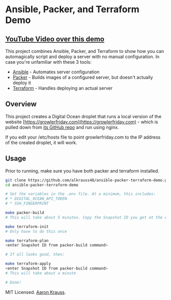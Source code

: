 Ansible, Packer, and Terraform Demo
===

## [YouTube Video over this demo](https://www.youtube.com/watch?v=pkEezNSFWtA)

This project combines Ansible, Packer, and Terraform to show how you can
automagically script and deploy a server with no manual configuration. In case
you're unfamiliar with these 3 tools:

* [Ansible](https://www.ansible.com/) - Automates server configuration
* [Packer](https://www.packer.io/) - Builds images of a configured server, but
doesn't actually deploy it
* [Terraform](https://www.terraform.io/) - Handles deploying an actual server

## Overview

This project creates a Digital Ocean droplet that runs a local version of the website
[https://growlerfriday.com](https://growlerfriday.com) - which is pulled down
from [its GitHub repo](https://github.com/alkrauss48/growler-friday) and run using nginx.

If you edit your /etc/hosts file to point growlerfriday.com to the IP address of
the created droplet, it will work.

## Usage

Prior to running, make sure you have both packer and terraform installed.

```bash
git clone https://github.com/alkrauss48/ansible-packer-terraform-demo.git
cd ansible-packer-terraform-demo

# Set the variables in the .env file. At a minimum, this includes:
# * DIGITAL_OCEAN_API_TOKEN
# * SSH_FINGERPRINT

make packer-build
# This will take about 5 minutes. Copy the Snapshot ID you get at the end

make terraform-init
# Only have to do this once

make terraform-plan
<enter Snapshot ID from packer-build command>

# If all looks good, then:

make terraform-apply
<enter Snapshot ID from packer-build command>
# This will take about a minute

# Done!
```

MIT Licensed. [Aaron Krauss](https://thesocietea.org).
